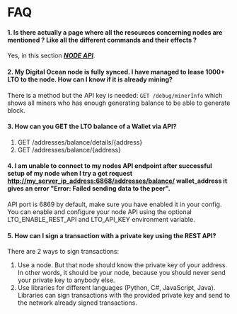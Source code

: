 # FAQ

#### 1. Is there actually a page where all the resources concerning nodes are mentioned ? Like all the different commands and their effects ?

Yes, in this section [_**NODE API**_](./).

#### 2. My Digital Ocean node is fully synced. I have managed to lease 1000+ LTO to the node. How can I know if it is already mining?

There is a method but the API key is needed: `GET /debug/minerInfo` which shows all miners who has enough generating balance to be able to generate block.

#### 3. How can you GET the LTO balance of a Wallet via API?

1. GET /addresses/balance/details/{address} 
2. GET /addresses/balance/{address}

#### 4. I am unable to connect to my nodes API endpoint after successful setup of my node when I try a get request [http://my\_server\_ip\_address:6868/addresses/balance/](http://my_server_ip_address:6868/addresses/balance/) wallet\_address it gives an error "Error: Failed sending data to the peer".

API port is 6869 by default, make sure you have enabled it in your config. You can enable and configure your node API using the optional LTO\_ENABLE\_REST\_API and LTO\_API\_KEY environment variable.

#### 5. How can I sign a transaction with a private key using the REST API?

There are 2 ways to sign transactions:

1. Use a node. But that node should know the private key of your address. In other words, it should be your node, because you should never send your private key to anybody else.
2. Use libraries for different languages \(Python, C\#, JavaScript, Java\). Libraries can sign transactions with the provided private key and send to the network already signed transactions.



